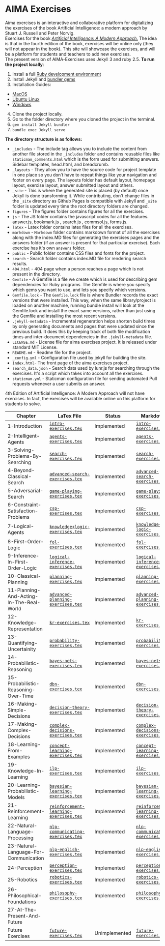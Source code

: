

# AIMA Exercises
Aima exercises is an interactive and collaborative platform for digitalizing the exercises of the book Artificial Intelligence: a modern approach by Stuart J. Russell and Peter Norvig.<br>
Exercises for the book [*Artificial Intelligence: A Modern Approach.*](http://aima.cs.berkeley.edu/) The idea is that in the fourth edition of the book, exercises will be online only (they will not appear in the book). This site will showcase the exercises, and will be a platform for students and teachers to add new exercises.
<br>
The present version of AIMA-Exercises uses Jekyll 3 and ruby 2.5.
**To run the project locally**:
1. Install a full [Ruby development environment](https://jekyllrb.com/docs/installation/)
2. Install Jekyll and [bundler gems](https://jekyllrb.com/docs/ruby-101/#bundler)
3. Installation Guides:
  - [MacOS](https://jekyllrb.com/docs/installation/macos/)
  - [Ubuntu Linux](https://jekyllrb.com/docs/installation/ubuntu/)
  - [Windows](https://jekyllrb.com/docs/installation/windows/)
4. Clone the project locally.
5. Go to the folder directory where you cloned the project in the terminal.
6. `gem install Jekyll bundler `
7. `bundle exec Jekyll serve`

**The directory structure is as follows:**
* `_includes` - The include tag allows you to include the content from another file stored in the `_includes` folder and contains reusable files like `staticman_comments.html` which is the form used for submitting answers. Sidebar templates, head.html, and breadcrumb.
* `_layouts` - They allow you to have the source code for project template in one place so you don’t have to repeat things like your navigation and footer on every page. The layouts folder has default layout, homepage layout, exercise layout, answer submitted layout and others.
* `_site` - This is where the generated site is placed (by default) once Jekyll is done transforming it. While contributing, don't change files in the `_site` directory as Github Pages is compatible with Jekyll and `_site` folder is updated every time the root directory folders are changed.
* `figures` - The figures folder contains figures for all the exercises.
* `js` - The JS folder contains the javascript codes for all the features. answer.js, bookmark.js , search.js , commsol.js, forms.js.
* `latex` - Latex folder contains latex files for all the exercises.
* `markdown` - `Markdown` folder contains markdown format of all the exercises along with the index.MD files for generating the exercises pages and the answers folder (if an answer is present for that particular exercise). Each exercise has it's own `answers` folder.
* `public` - Public folder contains CSS files and fonts for the project.
* `search` - Search folder contains index.MD file for rendering search results. 
* `404.html` - 404 page when a person reaches a page which is not present in the directory.
* `Gemfile` - A Gemfile is a file we create which is used for describing gem dependencies for Ruby programs. The Gemfile is where you specify which gems you want to use, and lets you specify which versions.
* `Gemfile.lock` - The `Gemfile.lock` file is where Bundler records the exact versions that were installed. This way, when the same library/project is loaded on another machine, running bundle install will look at the Gemfile.lock and install the exact same versions, rather than just using the Gemfile and installing the most recent versions.
* `.jekyll-metadata` - Incremental regeneration helps shorten build times by only generating documents and pages that were updated since the previous build. It does this by keeping track of both file modification times and inter-document dependencies in the `.jekyll-metadata` file.
* `LICENSE.md` - License file for aima exercises project. It is released under standard MIT License.
* `README.md` - Readme file for the project.
* `_config.yml` - Configuration file used by jekyll for building the site.
* `index.html`- The front page of the aima exercises project.
* `search_data.json` - Search data used by lunr.js for searching through the exercises. It's a script which takes into account all the exercises.
* `staticman.yml` - Staticman configuration file for sending automated Pull requests whenever a user submits an answer.

4th Edition of Artificial Intelligence: A Modern Approach will not have exercises. In fact, the exercises will be available online on this platform for students to solve.

| Chapter                                  | LaTex File                                                                                                                                  | Status        | Markdown                                                                                        |
|------------------------------------------|---------------------------------------------------------------------------------------------------------------------------------------------|---------------|-------------------------------------------------------------------------------------------------|
| 1-Introduction                           | [`intro-exercises.tex`](https://github.com/aimacode/aima-exercises/blob/master/latex/intro-exercises.tex)                                   | Implemented   | [`intro-exercises.md`](markdown/1-Introduction/README.md)                                       |
| 2-Intelligent-Agents                     | [`agents-exercises.tex`](https://github.com/aimacode/aima-exercises/blob/master/latex/agents-exercises.tex)                                 | Implemented   | [`agents-exercises.md`](markdown/2-Intelligent-Agent/README.md)                                 |
| 3-Solving-Problems-By-Searching          | [`search-exercises.tex`](https://github.com/aimacode/aima-exercises/blob/master/latex/search-exercises.tex)                                 | Implemented   | [`search-exercises.md`](markdown/3-Solving-Problems-By-Searching/README.md)                     |
| 4-Beyond-Classical-Search                | [`advanced-search-exercises.tex`](https://github.com/aimacode/aima-exercises/blob/master/latex/advanced-search-exercises.tex)               | Implemented   | [`advanced-search-exercises.md`](markdown/4-Beyond-Classical-Search/README.md)                  |
| 5-Adversarial-Search                     | [`game-playing-exercises.tex`](https://github.com/aimacode/aima-exercises/blob/master/latex/game-playing-exercises.tex)                     | Implemented   | [`game-playing-exercises.md`](markdown/5-Adversarial-Search/README.md)                          |
| 6-Constraint-Satisfaction-Problems       | [`csp-exercises.tex`](https://github.com/aimacode/aima-exercises/blob/master/latex/csp-exercises.tex)                                       | Implemented   | [`csp-exercises.md`](markdown/6-Constraint-Satisfaction-Problems/README.md)                     |
| 7-Logical-Agents                         | [`knowledge+logic-exercises.tex`](https://github.com/aimacode/aima-exercises/blob/master/latex/knowledge%2Blogic-exercises.tex)             | Implemented   | [`knowledge-logic-exercises.md`](markdown/7-Logical-Agents/README.md)                           |
| 8-First-Order-Logic                      | [`fol-exercises.tex`](https://github.com/aimacode/aima-exercises/blob/master/latex/fol-exercises.tex)                                       | Implemented   | [`fol-exercises.md`](markdown/8-First-Order-Logic/README.md)                                    |
| 9-Inference-In-First-Order-Logic         | [`logical-inference-exercises.tex`](https://github.com/aimacode/aima-exercises/blob/master/latex/logical-inference-exercises.tex)           | Implemented   | [`logical-inference-exercises.md`](markdown/9-Inference-In-First-Order-Logic/README.md)         |
| 10-Classical-Planning                    | [`planning-exercises.tex`](https://github.com/aimacode/aima-exercises/blob/master/latex/planning-exercises.tex)                             | Implemented   | [`planning-exercises.md`](markdown/10-Classical-Planning/README.md)                             |
| 11-Planning-And-Acting-In-The-Real-World | [`advanced-planning-exercises.tex`](https://github.com/aimacode/aima-exercises/blob/master/latex/advanced-planning-exercises.tex)           | Implemented   | [`advanced-planning-exercises.md`](markdown/11-Planning-And-Acting-In-The-Real-World/README.md) |
| 12-Knowledge-Representation              | [`kr-exercises.tex`](https://github.com/aimacode/aima-exercises/blob/master/latex/kr-exercises.tex)                                         | Implemented   | [`kr-exercises.md`](markdown/12-Knowledge-Representation/README.md)                             |
| 13-Quantifying-Uncertainity              | [`probability-exercises.tex`](https://github.com/aimacode/aima-exercises/blob/master/latex/probability-exercises.tex)                       | Implemented   | [`probability-exercises.md`](markdown/13-Quantifying-Uncertainity/README.md)                    |
| 14-Probabilistic-Reasoning               | [`bayes-nets-exercises.tex`](https://github.com/aimacode/aima-exercises/blob/master/latex/bayes-nets-exercises.tex)                         | Implemented   | [`bayes-nets-exercises.md`](markdown/14-Probabilistic-Reasoning/README.md)                      |
| 15-Probabilistic-Reasoning-Over-Time     | [`dbn-exercises.tex`](https://github.com/aimacode/aima-exercises/blob/master/latex/dbn-exercises.tex)                                       | Implemented   | [`dbn-exercises.md`](markdown/15-Probabilistic-Reasoning-Over-Time/README.md)                   |
| 16-Making-Simple-Decisions               | [`decision-theory-exercises.tex`](https://github.com/aimacode/aima-exercises/blob/master/latex/decision-theory-exercises.tex)               | Implemented   | [`decision-theory-exercises.md`](markdown/16-Making-Simple-Decisions/README.md)                 |
| 17-Making-Complex-Decisions              | [`complex-decisions-exercises.tex`](https://github.com/aimacode/aima-exercises/blob/master/latex/complex-decisions-exercises.tex)           | Implemented   | [`complex-decisions-exercises.md`](markdown/17-Making-Complex-Decisions/README.md)              |
| 18-Learning-From-Examples                | [`concept-learning-exercises.tex`](https://github.com/aimacode/aima-exercises/blob/master/latex/concept-learning-exercises.tex)             | Implemented   | [`concept-learning-exercises.md`](markdown/18-Learning-From-Examples/README.md)                 |
| 19-Knowledge-In-Learning                 | [`ilp-exercises.tex`](https://github.com/aimacode/aima-exercises/blob/master/latex/ilp-exercises.tex)                                       | Implemented   | [`ilp-exercises.md`](markdown/19-Knowledge-In-Learning/README.md)                               |
| 20-Learning-Probabilistic-Models         | [`bayesian-learning-exercises.tex`](https://github.com/aimacode/aima-exercises/blob/master/latex/bayesian-learning-exercises.tex)           | Implemented   | [`bayesian-learning-exercises.md`](markdown/20-Learning-Probabilistic-Models/README.md)         |
| 21-Reinforcement-Learning                | [`reinforcement-learning-exercises.tex`](https://github.com/aimacode/aima-exercises/blob/master/latex/reinforcement-learning-exercises.tex) | Implemented   | [`reinforcement-learning-exercises.md`](markdown/21-Reinforcement-Learning/README.md)           |
| 22-Natural-Language-Processing           | [`nlp-communicating-exercises.tex`](https://github.com/aimacode/aima-exercises/blob/master/latex/nlp-communicating-exercises.tex)           | Implemented   | [`nlp-communicating-exercises.md`](markdown/22-Natural-Language-Processing/README.md)           |
| 23-Natural-Language-For-Communication    | [`nlp-english-exercises.tex`](https://github.com/aimacode/aima-exercises/blob/master/latex/nlp-english-exercises.tex)                       | Implemented   | [`nlp-english-exercises.md`](markdown/23-Natural-Language-For-Communication/README.md)          |
| 24-Perception                            | [`perception-exercises.tex`](https://github.com/aimacode/aima-exercises/blob/master/latex/perception-exercises.tex)                         | Implemented   | [`perception-exercises.md`](markdown/24-Perception/README.md)                                   |
| 25-Robotics                              | [`robotics-exercises.tex`](https://github.com/aimacode/aima-exercises/blob/master/latex/robotics-exercises.tex)                             | Implemented   | [`robotics-exercises.md`](markdown/25-Robotics/README.md)                                       |
| 26-Philosophical-Foundations             | [`philosophy-exercises.tex`](https://github.com/aimacode/aima-exercises/blob/master/latex/philosophy-exercises.tex)                         | Implemented   | [`philosophy-exercises.md`](markdown/26-Philosophical-Foundations/README.md)                    |
| 27-AI-The-Present-And-Future             |                                                                                                                                             |               |                                                                                                 |
|  Future Exercises                        | [`future-exercises.tex`](https://github.com/aimacode/aima-exercises/blob/master/latex/future-exercises.tex)                                 | Unimplemented | [`future-exercises.md`](markdown/Future%20Exercises/README.md)                                  |

